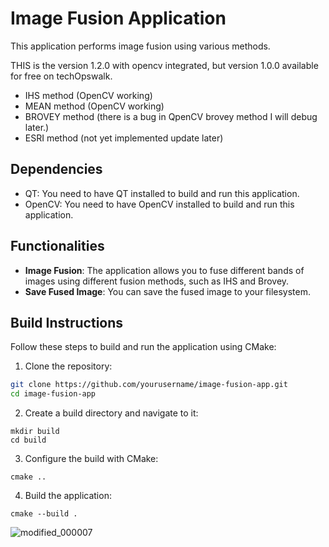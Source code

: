 # Image Fusion Application

This application performs image fusion using various methods. 

THIS is the version 1.2.0 with opencv integrated, but version 1.0.0 available for free on techOpswalk.

- IHS method (OpenCV working)
- MEAN method (OpenCV working)
- BROVEY method (there is a bug in QpenCV brovey method I will debug later.)
- ESRI method (not yet implemented update later)

## Dependencies
- QT: You need to have QT installed to build and run this application.
- OpenCV: You need to have OpenCV installed to build and run this application.

## Functionalities

- **Image Fusion**: The application allows you to fuse different bands of images using different fusion methods, such as IHS and Brovey.
- **Save Fused Image**: You can save the fused image to your filesystem.

## Build Instructions

Follow these steps to build and run the application using CMake:

1. Clone the repository:

```bash
git clone https://github.com/yourusername/image-fusion-app.git
cd image-fusion-app
```

2. Create a build directory and navigate to it:
```
mkdir build
cd build
```
3. Configure the build with CMake:
```
cmake ..
```
4. Build the application:
```
cmake --build .
```

![modified_000007](https://github.com/pahuldeep/ImageFusion/assets/52893813/691eb615-a13c-4716-a525-6e8b75d4a81d)

